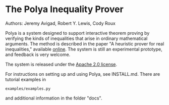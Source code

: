 The Polya Inequality Prover
===========================

Authors: Jeremy Avigad, Robert Y. Lewis, Cody Roux

Polya is a system designed to support interactive theorem proving by verifying the kinds of inequalities that arise in ordinary mathematical arguments. The method is described in the paper "A heuristic prover for real inequalities," available [online](http://www.andrew.cmu.edu/user/avigad/Papers/polya.pdf). The system is still an experimental prototype, and feedback is very welcome.

The system is released under the [Apache 2.0 license](http://www.apache.org/licenses/LICENSE-2.0.html).

For instructions on setting up and using Polya, see INSTALL.md. There are tutorial examples in

    examples/examples.py
    
and additional information in the folder "docs". 